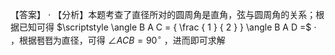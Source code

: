 【答案】 $\cdot$
【分析】本题考查了直径所对的圆周角是直角，弦与圆周角的关系；根据已知可得 $\scriptstyle \angle B A C = { \frac { 1 } { 2 } } \angle B A D =$ $\cdot$ ，根据퐴퐵为直径，可得 $\angle A C B = 9 0 ^ { \circ }$ ，进而即可求解
